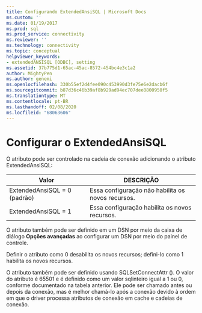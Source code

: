 ```yaml
---
title: Configurando ExtendedAnsiSQL | Microsoft Docs
ms.custom: ''
ms.date: 01/19/2017
ms.prod: sql
ms.prod_service: connectivity
ms.reviewer: ''
ms.technology: connectivity
ms.topic: conceptual
helpviewer_keywords:
- extendedANSISQL [ODBC], setting
ms.assetid: 37b775d1-65ac-45ac-8572-454bc4e3c1a2
author: MightyPen
ms.author: genemi
ms.openlocfilehash: 330b55ef2d4fee090c453990d3fe75e6e2dacb6f
ms.sourcegitcommit: b87d36c46b39af8b929ad94ec707dee8800950f5
ms.translationtype: MT
ms.contentlocale: pt-BR
ms.lasthandoff: 02/08/2020
ms.locfileid: "68063606"
---
```

# <a name="setting-extendedansisql"></a>Configurar o ExtendedAnsiSQL
O atributo pode ser controlado na cadeia de conexão adicionando o atributo ExtendedAnsiSQL:  
  
|Valor|DESCRIÇÃO|  
|-----------|-----------------|  
|ExtendedAnsiSQL = 0 (padrão)|Essa configuração não habilita os novos recursos.|  
|ExtendedAnsiSQL = 1|Essa configuração habilita os novos recursos.|  
  
 O atributo também pode ser definido em um DSN por meio da caixa de diálogo **Opções avançadas** ao configurar um DSN por meio do painel de controle.  
  
 Definir o atributo como 0 desabilita os novos recursos; defini-lo como 1 habilita os novos recursos.  
  
 O atributo também pode ser definido usando SQLSetConnectAttr (). O valor do atributo é 65501 e é definido como um valor sqlinteiro igual a 1 ou 0, conforme documentado na tabela anterior. Ele pode ser chamado antes ou depois da conexão, mas é melhor chamá-lo após a conexão devido à ordem em que o driver processa atributos de conexão em cache e cadeias de conexão.
